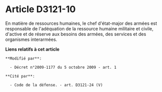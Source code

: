 # Article D3121-10

En matière de ressources humaines, le chef d'état-major des armées est responsable de l'adéquation de la ressource humaine
militaire et civile, d'active et de réserve aux besoins des armées, des services et des organismes interarmées.

**Liens relatifs à cet article**

	**Modifié par**:

	  - Décret n°2009-1177 du 5 octobre 2009 - art. 1

	**Cité par**:

	  - Code de la défense. - art. D3121-24 (V)
